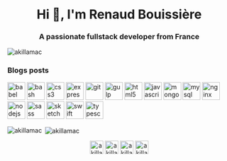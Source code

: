 <h1 align="center">Hi 👋, I'm Renaud Bouissière</h1>
<h3 align="center">A passionate fullstack developer from France</h3>

<p align="left"> <img src="https://komarev.com/ghpvc/?username=akillamac" alt="akillamac" /> </p>

### Blogs posts
<!-- BLOG-POST-LIST:START -->
<!-- BLOG-POST-LIST:END -->

<p align="left"><img src="https://www.vectorlogo.zone/logos/babeljs/babeljs-icon.svg" alt="babel" width="40" height="40"/> <img src="https://www.vectorlogo.zone/logos/gnu_bash/gnu_bash-icon.svg" alt="bash" width="40" height="40"/> <img src="https://devicons.github.io/devicon/devicon.git/icons/css3/css3-original-wordmark.svg" alt="css3" width="40" height="40"/> <img src="https://devicons.github.io/devicon/devicon.git/icons/express/express-original-wordmark.svg" alt="express" width="40" height="40"/> <img src="https://www.vectorlogo.zone/logos/git-scm/git-scm-icon.svg" alt="git" width="40" height="40"/> <img src="https://devicons.github.io/devicon/devicon.git/icons/gulp/gulp-plain.svg" alt="gulp" width="40" height="40"/> <img src="https://devicons.github.io/devicon/devicon.git/icons/html5/html5-original-wordmark.svg" alt="html5" width="40" height="40"/> <img src="https://devicons.github.io/devicon/devicon.git/icons/javascript/javascript-original.svg" alt="javascript" width="40" height="40"/> <img src="https://devicons.github.io/devicon/devicon.git/icons/mongodb/mongodb-original-wordmark.svg" alt="mongodb" width="40" height="40"/> <img src="https://devicons.github.io/devicon/devicon.git/icons/mysql/mysql-original-wordmark.svg" alt="mysql" width="40" height="40"/> <img src="https://devicons.github.io/devicon/devicon.git/icons/nginx/nginx-original.svg" alt="nginx" width="40" height="40"/> <img src="https://devicons.github.io/devicon/devicon.git/icons/nodejs/nodejs-original-wordmark.svg" alt="nodejs" width="40" height="40"/> <img src="https://devicons.github.io/devicon/devicon.git/icons/sass/sass-original.svg" alt="sass" width="40" height="40"/> <img src="https://www.vectorlogo.zone/logos/sketchapp/sketchapp-icon.svg" alt="sketch" width="40" height="40"/> <img src="https://devicons.github.io/devicon/devicon.git/icons/swift/swift-original-wordmark.svg" alt="swift" width="40" height="40"/> <img src="https://devicons.github.io/devicon/devicon.git/icons/typescript/typescript-original.svg" alt="typescript" width="40" height="40"/></p><p><img align="left" src="https://github-readme-stats.vercel.app/api/top-langs/?username=akillamac&layout=compact&hide=html" alt="akillamac" /></p>

<p>&nbsp;<img align="center" src="https://github-readme-stats.vercel.app/api?username=akillamac&show_icons=true" alt="akillamac" /></p>

<p align="center">
<!--<a href="https://codepen.io/akillamac" target="blank"><img align="center" src="https://cdn.jsdelivr.net/npm/simple-icons@3.0.1/icons/codepen.svg" alt="akillamac" height="30" width="30" /></a>-->
<a href="https://dev.to/akillamac" target="blank"><img align="center" src="https://cdn.jsdelivr.net/npm/simple-icons@3.0.1/icons/dev-dot-to.svg" alt="akillamac" height="30" width="30" /></a>
<a href="https://twitter.com/akillamac" target="blank"><img align="center" src="https://cdn.jsdelivr.net/npm/simple-icons@3.0.1/icons/twitter.svg" alt="akillamac" height="30" width="30" /></a>
<a href="https://stackoverflow.com/users/akillamac" target="blank"><img align="center" src="https://cdn.jsdelivr.net/npm/simple-icons@3.0.1/icons/stackoverflow.svg" alt="akillamac" height="30" width="30" /></a>
<!--<a href="https://codesandbox.com/akillamac" target="blank"><img align="center" src="https://cdn.jsdelivr.net/npm/simple-icons@3.0.1/icons/codesandbox.svg" alt="akillamac" height="30" width="30" /></a>-->
<a href="https://medium.com/akillamac" target="blank"><img align="center" src="https://cdn.jsdelivr.net/npm/simple-icons@3.0.1/icons/medium.svg" alt="akillamac" height="30" width="30" /></a>
</p>
